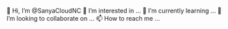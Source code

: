 👋 Hi, I’m @SanyaCloudNC
👀 I’m interested in ...
🌱 I’m currently learning ...
💞️ I’m looking to collaborate on ...
📫 How to reach me ...
